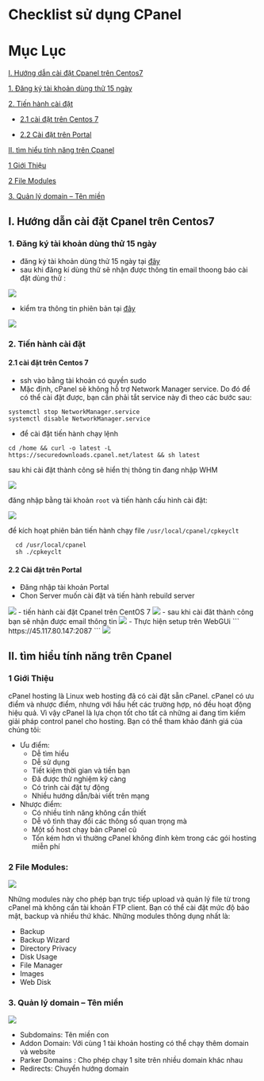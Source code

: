 # Checklist sử dụng CPanel
# Mục Lục
[I. Hướng dẫn cài đặt Cpanel trên Centos7]()

[1. Đăng ký tài khoản dùng thử 15 ngày]()

[2. Tiến hành cài đặt]()

  - [2.1 cài đặt trên Centos 7]()

  - [2.2 Cài đặt trên Portal]()

[II. tìm hiểu tính năng trên Cpanel]()

[1 Giới Thiệu]()


[2 File Modules]()

[3. Quản lý domain – Tên miền]()

## I. Hướng dẫn cài đặt Cpanel trên Centos7
### 1. Đăng ký tài khoản dùng thử 15 ngày
- đăng ký tài khoản dùng thử 15 ngày tại [đây](https://cpanel.net/products/trial/)
- sau khi đăng kí dùng thử sẽ nhận được thông tin email thoong báo cài đặt dùng thử :


<img src="https://image.prntscr.com/image/DAH_b9r0QIGBcf-qJ9ZFXQ.png">

- kiểm tra thông tin phiên bản tại [đây](https://verify.cpanel.net/app/verify)


<img src="https://image.prntscr.com/image/PWQV_esGR-_b1zn5fBgpfw.png">

### 2. Tiến hành cài đặt
#### 2.1 cài đặt trên Centos 7
- ssh vào bằng tài khoản có quyền sudo
- Mặc định, cPanel sẽ không hỗ trợ Network Manager service. Do đó để có thể cài đặt được, bạn cần phải tắt service này đi theo các bước sau:
```
systemctl stop NetworkManager.service
systemctl disable NetworkManager.service
```
- để cài đặt tiến hành chạy lệnh
```
cd /home && curl -o latest -L https://securedownloads.cpanel.net/latest && sh latest
```
sau khi cài đặt thành công sẽ hiển thị thông tin đang nhập WHM

<img src="https://image.prntscr.com/image/V_Or8cQxQy_eiPdajiTgTQ.png">

đăng nhập bằng tài khoản `root` và tiến hành cấu hình cài đặt:

<img src="https://image.prntscr.com/image/PUXAMjaASIyML5306ruaeQ.png">

để kích hoạt phiên bản tiến hành chạy file `/usr/local/cpanel/cpkeyclt`
```
  cd /usr/local/cpanel
  sh ./cpkeyclt
```
#### 2.2 Cài đặt trên Portal
- Đăng nhập tài khoản Portal
- Chon Server muốn cài đặt và tiến hành rebuild server

<img src="https://image.prntscr.com/image/F7vkipxLQRmxRa8tQNa1qQ.png">
- tiến hành cài đặt Cpanel trên CentOS 7

<img src="https://image.prntscr.com/image/MDfCs0bzTc2rcwA93nlsSQ.png">
- sau khi cài đăt thành công bạn sẽ nhận được email thông tin 
<img src="https://image.prntscr.com/image/M4NK0jmAQpG5oC2xUvqw2A.png">
- Thực hiện setup trên WebGUi
```
https://45.117.80.147:2087
```
<img src="https://image.prntscr.com/image/_Hm2yr5MQlWYaOx1Y9I8vw.png">

## II. tìm hiểu tính năng trên Cpanel
### 1 Giới Thiệu
cPanel hosting là Linux web hosting đã có cài đặt sẵn cPanel. cPanel có ưu điểm và nhược điểm, nhưng với hầu hết các trường hợp, nó đều hoạt động hiệu quả. Vì vậy cPanel là lựa chọn tốt cho tất cả những ai đang tìm kiếm giải pháp control panel cho hosting. Bạn có thể tham khảo đánh giá của chúng tôi:
- Ưu điểm:
   - Dễ tìm hiểu
   - Dễ sử dụng
   - Tiết kiệm thời gian và tiền bạn
   - Đã được thử nghiệm kỹ càng
   - Có trình cài đặt tự động
   - Nhiều hướng dẫn/bài viết trên mạng
- Nhược điểm:
   - Có nhiều tính năng không cần thiết
   - Dễ vô tình thay đổi các thông số quan trọng mà
   - Một số host chạy bản cPanel cũ
   - Tốn kém hơn vì thường cPanel không đính kèm trong các gói hosting miễn phí
### 2 File Modules:
<img src="https://image.prntscr.com/image/Gn7ynH5oQci5Gd8QUy66Cw.png">

Những modules này cho phép bạn trực tiếp upload và quản lý file từ trong cPanel mà không cần tài khoản FTP client. Bạn có thể cài đặt mức độ bảo mật, backup và nhiều thứ khác. Những modules thông dụng nhất là:
   - Backup
   - Backup Wizard
   - Directory Privacy
   - Disk Usage
   - File Manager
   - Images
   - Web Disk


### 3. Quản lý domain – Tên miền

<img src="https://image.prntscr.com/image/X5haGoMkRyWtmHbnHWUThQ.png">

  - Subdomains: Tên miền con
  - Addon Domain: Với cùng 1 tài khoản hosting có thể chạy thêm domain và website
  - Parker Domains : Cho phép chạy 1 site trên nhiều domain khác nhau
  - Redirects: Chuyển hướng domain




